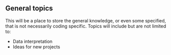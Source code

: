 ## General topics
 This will be a place to store the general knowledge, or even some specified, that is not necessarily coding specific. 
 Topics will include but are not limited to:
 - Data interpretation
 - Ideas for new projects